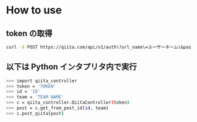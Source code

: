 # How to use

## token の取得

```bash
curl -X POST https://qiita.com/api/v1/auth\?url_name\=ユーザーネーム\&password\=パスワード
```

## 以下は Python インタプリタ内で実行

```bash
>>> import qiita_controller
>>> token = 'TOKEN'
>>> id = 'ID'
>>> team = 'TEAM NAME'
>>> c = qiita_controller.QiitaController(token)
>>> post = c.get_from_post_id(id, team)
>>> c.post_qiita(post)
```
